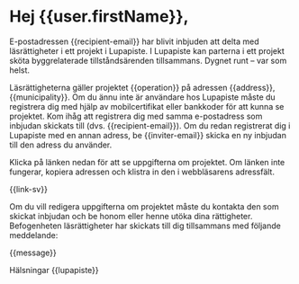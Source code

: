# Hej {{user.firstName}},

E-postadressen {{recipient-email}} har blivit inbjuden att delta med l&auml;sr&auml;ttigheter i ett projekt i Lupapiste.  I Lupapiste kan parterna i ett projekt sk&ouml;ta byggrelaterade tillst&aring;nds&auml;renden tillsammans. Dygnet runt – var som helst.

L&auml;sr&auml;ttigheterna g&auml;ller projektet {{operation}} p&aring; adressen {{address}}, {{municipality}}. Om du &auml;nnu inte &auml;r anv&auml;ndare hos Lupapiste m&aring;ste du registrera dig med hj&auml;lp av mobilcertifikat eller bankkoder f&ouml;r att kunna se projektet. Kom ih&aring;g att registrera dig med samma e-postadress som inbjudan skickats till (dvs. {{recipient-email}}). Om du redan registrerat dig i Lupapiste med en annan adress, be {{inviter-email}} skicka en ny inbjudan till den adress du anv&auml;nder.

Klicka p&aring; l&auml;nken nedan f&ouml;r att se uppgifterna om projektet. Om l&auml;nken inte fungerar, kopiera adressen och klistra in den i webbl&auml;sarens adressf&auml;lt.

{{link-sv}}
 
Om du vill redigera uppgifterna om projektet m&aring;ste du kontakta den som skickat inbjudan och be honom eller henne ut&ouml;ka dina r&auml;ttigheter. Befogenheten l&auml;sr&auml;ttigheter har skickats till dig tillsammans med f&ouml;ljande meddelande:

{{message}}

H&auml;lsningar
{{lupapiste}}